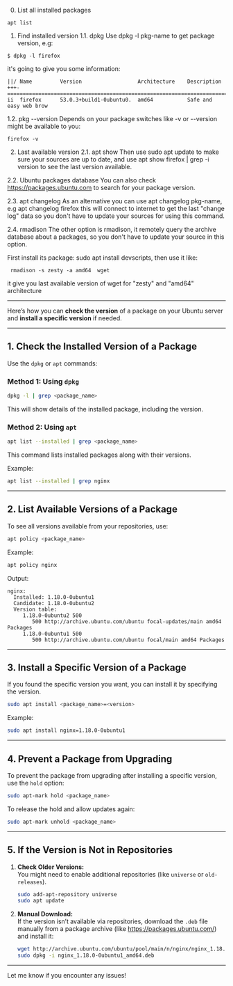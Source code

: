 0. List all installed packages
```
apt list
```


1. Find installed version
1.1. dpkg
Use dpkg -l pkg-name to get package version, e.g:
```
$ dpkg -l firefox
```
it's going to give you some information:
```
||/ Name         Version                  Architecture    Description
+++-==========================================================================
ii  firefox      53.0.3+build1-0ubuntu0.  amd64           Safe and easy web brow
```
1.2. pkg --version
Depends on your package switches like -v or --version might be available to you:
```
firefox -v
```

2. Last available version
2.1. apt show
Then use sudo apt update to make sure your sources are up to date, and use apt show firefox | grep -i version to see the last version available.

2.2. Ubuntu packages database
You can also check https://packages.ubuntu.com to search for your package version.

2.3. apt changelog
As an alternative you can use apt changelog pkg-name, e.g apt changelog firefox this will connect to internet to get the last "change log" data so you don't have to update your sources for using this command.

2.4. rmadison
The other option is rmadison, it remotely query the archive database about a packages, so you don't have to update your source in this option.

First install its package: sudo apt install devscripts, then use it like:
```
 rmadison -s zesty -a amd64  wget
 ```
it give you last available version of wget for "zesty" and "amd64" architecture

---

Here’s how you can **check the version** of a package on your Ubuntu server and **install a specific version** if needed.

---

## **1. Check the Installed Version of a Package**

Use the `dpkg` or `apt` commands: 

### Method 1: Using `dpkg`
```bash
dpkg -l | grep <package_name>
```
This will show details of the installed package, including the version.

### Method 2: Using `apt`
```bash
apt list --installed | grep <package_name>
```
This command lists installed packages along with their versions.

Example:
```bash
apt list --installed | grep nginx
```

---

## **2. List Available Versions of a Package**

To see all versions available from your repositories, use:
```bash
apt policy <package_name>
```

Example:
```bash
apt policy nginx
```

Output:
```
nginx:
  Installed: 1.18.0-0ubuntu1
  Candidate: 1.18.0-0ubuntu2
  Version table:
     1.18.0-0ubuntu2 500
        500 http://archive.ubuntu.com/ubuntu focal-updates/main amd64 Packages
     1.18.0-0ubuntu1 500
        500 http://archive.ubuntu.com/ubuntu focal/main amd64 Packages
```

---

## **3. Install a Specific Version of a Package**

If you found the specific version you want, you can install it by specifying the version.

```bash
sudo apt install <package_name>=<version>
```

Example:
```bash
sudo apt install nginx=1.18.0-0ubuntu1
```

---

## **4. Prevent a Package from Upgrading**

To prevent the package from upgrading after installing a specific version, use the `hold` option:

```bash
sudo apt-mark hold <package_name>
```

To release the hold and allow updates again:
```bash
sudo apt-mark unhold <package_name>
```

---

## **5. If the Version is Not in Repositories**

1. **Check Older Versions:**  
   You might need to enable additional repositories (like `universe` or `old-releases`).
   ```bash
   sudo add-apt-repository universe
   sudo apt update
   ```

2. **Manual Download:**  
   If the version isn’t available via repositories, download the `.deb` file manually from a package archive (like https://packages.ubuntu.com/) and install it:
   ```bash
   wget http://archive.ubuntu.com/ubuntu/pool/main/n/nginx/nginx_1.18.0-0ubuntu1_amd64.deb
   sudo dpkg -i nginx_1.18.0-0ubuntu1_amd64.deb
   ```

---

Let me know if you encounter any issues!